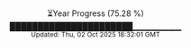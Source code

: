 <p align="center">
⏳Year Progress (75.28 %) <br>
██████████████████████▁▁▁▁▁▁▁▁ <br>
<sub>Updated: Thu, 02 Oct 2025 18:32:01 GMT</sub>
</p>

